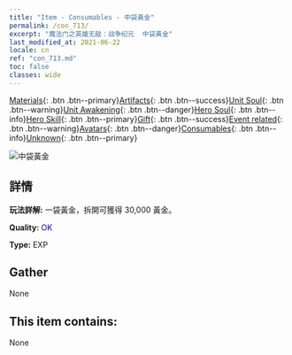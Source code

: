```yaml
---
title: "Item - Consumables - 中袋黃金"
permalink: /con_713/
excerpt: "魔法门之英雄无敌：战争纪元  中袋黃金"
last_modified_at: 2021-06-22
locale: cn
ref: "con_713.md"
toc: false
classes: wide
---
```

 [Materials](/ItemsCN/){: .btn .btn--primary}[Artifacts](/ItemsCN/Artifacts/){: .btn .btn--success}[Unit Soul](/ItemsCN/UnitSoul/){: .btn .btn--warning}[Unit Awakening](/ItemsCN/UnitAwakening/){: .btn .btn--danger}[Hero Soul](/ItemsCN/HeroSoul/){: .btn .btn--info}[Hero Skill](/ItemsCN/HeroSkill/){: .btn .btn--primary}[Gift](/ItemsCN/Gift/){: .btn .btn--success}[Event related](/ItemsCN/Events/){: .btn .btn--warning}[Avatars](/ItemsCN/Avatars/){: .btn .btn--danger}[Consumables](/ItemsCN/Consumables/){: .btn .btn--info}[Unknown](/ItemsCN/Unknown/){: .btn .btn--primary}

 ![中袋黃金](/images/t/i_511.png)

## 詳情
 **玩法詳解:** 一袋黃金，拆開可獲得 30,000 黃金。

 **Quality:** <span style="color: #0000CD">OK</span>

 **Type:** EXP

## Gather

  None

## This item contains:

  None

